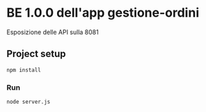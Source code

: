 # BE 1.0.0 dell'app gestione-ordini

Esposizione delle API sulla 8081

## Project setup
```
npm install
```

### Run
```
node server.js
```
